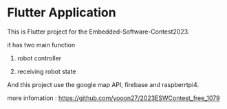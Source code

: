 # Flutter Application

This is Flutter project for the Embedded-Software-Contest2023.

it has two main function

1) robot controller

2) receiving robot state

And this project use the google map API, firebase and raspberrtpi4.

more infomation : https://github.com/yooon27/2023ESWContest_free_1079
